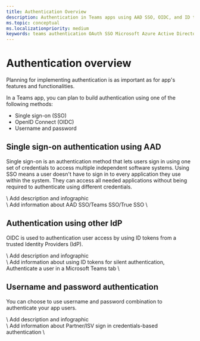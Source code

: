 ```yaml
---
title: Authentication Overview
description: Authentication in Teams apps using AAD SSO, OIDC, and ID tokens
ms.topic: conceptual
ms.localizationpriority: medium
keywords: teams authentication OAuth SSO Microsoft Azure Active Directory (Azure AD)
---
```

# Authentication overview

Planning for implementing authentication is as important as for app's features and functionalities.

In a Teams app, you can plan to build authentication using one of the following methods:

- Single sign-on (SSO)
- OpenID Connect (OIDC)
- Username and password

## Single sign-on authentication using AAD

Single sign-on is an authentication method that lets users sign in using one set of credentials to access multiple independent software systems. Using SSO means a user doesn't have to sign in to every application they use within the system. They can access all needed applications without being required to authenticate using different credentials.

\ Add description and infographic \
\ Add information about AAD SSO/Teams SSO/True SSO \

## Authentication using other IdP

OIDC is used to authentication user access by using ID tokens from a trusted Identity Providers (IdP).

\ Add description and infographic \
\ Add information about using ID tokens for silent authentication, Authenticate a user in a Microsoft Teams tab \

## Username and password authentication

You can choose to use username and password combination to authenticate your app users.

\ Add description and infographic \
\ Add information about Partner/ISV sign in credentials-based authentication \

